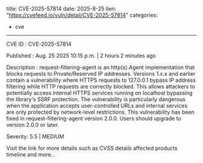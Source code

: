  
title: CVE-2025-57814
date: 2025-8-25
lien: "https://cvefeed.io/vuln/detail/CVE-2025-57814"
categories:
  - cve
---

CVE ID : CVE-2025-57814

Published :  Aug. 25
2025
10:15 p.m. | 2 hours
2 minutes ago

Description : request-filtering-agent is an http(s).Agent implementation that blocks requests to Private/Reserved IP addresses. Versions 1.x.x and earlier contain a vulnerability where HTTPS requests to 127.0.0.1 bypass IP address filtering
while HTTP requests are correctly blocked. This allows attackers to potentially access internal HTTPS services running on localhost
bypassing the library's SSRF protection. The vulnerability is particularly dangerous when the application accepts user-controlled URLs and internal services are only protected by network-level restrictions. This vulnerability has been fixed in request-filtering-agent version 2.0.0. Users should upgrade to version 2.0.0 or later.

Severity: 5.5 | MEDIUM

Visit the link for more details
such as CVSS details
affected products
timeline
and more...
